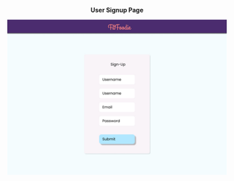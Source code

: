 <p align="center"> <b> User Signup Page </b> </p>

![image](https://github.com/NSU-FA20-CSE299-2/Group12/blob/main/%20Mockup/Desktop%20-%202.jpg)

